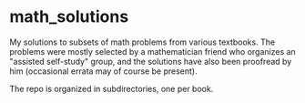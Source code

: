 # math_solutions
My solutions to subsets of math problems from various textbooks.
The problems were mostly selected by a mathematician friend who organizes an "assisted self-study" group, and the solutions have also been proofread by him (occasional errata may of course be present).

The repo is organized in subdirectories, one per book.

